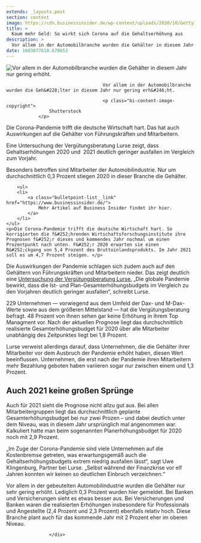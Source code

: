 ```yaml
--- 
extends: _layouts.post 
section: content 
image: https://cdn.businessinsider.de/wp-content/uploads/2020/10/GettyImages-1186091390.jpg 
title: > 
  Kaum mehr Geld: So wirkt sich Corona auf die Gehaltserhöhung aus 
description: > 
  Vor allem in der Automobilbranche wurden die Gehälter in diesem Jahr nur gering erhöht.Das hat auch Auswirkungen auf die Gehälter von Führungskräften und Mitarbeitern.Lurse verweist allerdings darauf, dass Unternehmen, die die Gehälter ihrer Mitarbeiter vor dem Ausbruch der Pandemie erhöht haben, diesen Wert beeinflussen.„Selbst während der Finanzkrise vor elf Jahren konnten wir keinen so deutlichen Einbruch verzeichnen.“Vor allem in der gebeutelten Automobilindustrie wurden die Gehälter nur sehr gering erhöht.Bei Versicherungen und Banken waren die realisierten Erhöhungen insbesondere für Professionals und Angestellte (2,4 Prozent und 2,3 Prozent) ebenfalls relativ hoch. 
date: 1603077618.678653 
--- 
```

<div>
							<img src="https://cdn.businessinsider.de/wp-content/uploads/2020/10/GettyImages-1186091390-600x400.jpg" alt="Vor allem in der Automobilbranche wurden die Geh&#228;lter in diesem Jahr nur gering erh&#246;ht. " title="Vor allem in der Automobilbranche wurden die Geh&#228;lter in diesem Jahr nur gering erh&#246;ht. ">
			
							
										Vor allem in der Automobilbranche wurden die Geh&#228;lter in diesem Jahr nur gering erh&#246;ht. 
									
										<p class="bi-content-image-copyright">
					Shutterstock
				</p>
					
	


<p>Die Corona-Pandemie trifft die deutsche Wirtschaft hart. Das hat auch Auswirkungen auf die Geh&#228;lter von F&#252;hrungskr&#228;ften und Mitarbeitern.</p>
<p>Eine Untersuchung der Verg&#252;tungsberatung Lurse zeigt, dass Gehaltserh&#246;hungen 2020 und&#160; 2021 deutlich geringer ausfallen im Vergleich zum Vorjahr.</p>
<p>Besonders betroffen sind Mitarbeiter der Automobilindustrie. Nur um durchschnittlich 0,3 Prozent stiegen 2020 in dieser Branche die Geh&#228;lter.</p>


		<ul>
		<li>
			<a class="bulletpoint-list__link" href="https://www.businessinsider.de/">
				Mehr Artikel auf Business Insider findet ihr hier.
			</a>
		</li>
	</ul>
	<p>Die Corona-Pandemie trifft die deutsche Wirtschaft hart. So korrigierten die f&#252;hrenden Wirtschaftsforschungsinstitute ihre Prognosen f&#252;r dieses und kommendes Jahr nochmal um einen Prozentpunkt nach unten. F&#252;r 2020 erwarten sie einen R&#252;ckgang von 5,4 Prozent des Bruttoinlandsprodukts. Im Jahr 2021 soll es um 4,7 Prozent steigen. </p>



<p>Die Auswirkungen der Pandemie schlagen sich zudem auch auf den Geh&#228;ltern von F&#252;hrungskr&#228;ften und Mitarbeitern nieder. Das zeigt deutlich eine <a href="https://www.lurse.de/news/presse/2020/10/gehaelter-deutschland-corona/">Untersuchung der Verg&#252;tungsberatung Lurse.</a> &#8222;Die globale Pandemie bewirkt, dass die Ist- und Plan-Gesamterh&#246;hungsbudgets im Vergleich zu den Vorjahren deutlich geringer ausfallen&#8220;, schreibt Lurse. </p>



<p>229 Unternehmen &#8212; vorwiegend aus dem Umfeld der Dax- und M-Dax-Werte sowie aus dem gr&#246;&#223;eren Mittelstand &#8212; hat die Verg&#252;tungsberatung befragt. 48 Prozent von ihnen sehen gar keine Erh&#246;hung in ihrem Top Managment vor. Nach der aktuellen Prognose liegt das durchschnittlich realisierte Gesamterh&#246;hungsbudget f&#252;r 2020 &#252;ber alle Mitarbeiter unabh&#228;ngig des Zeitpunktes liegt bei 1,8 Prozent. </p>



<p>Lurse verweist allerdings darauf, dass Unternehmen, die die Geh&#228;lter ihrer Mitarbeiter vor dem Ausbruch der Pandemie erh&#246;ht haben, diesen Wert beeinflussen. Unternehmen, die erst nach der Pandemie ihren Mitarbeitern mehr Bezahlung geboten haben variieren sogar nur zwischen einem und 1,3 Prozent. </p>



<h2>Auch 2021 keine gro&#223;en Spr&#252;nge </h2>



<p>Auch f&#252;r 2021 sieht die Prognose nicht allzu gut aus. Bei allen Mitarbeitergruppen liegt das durchschnittlich geplante Gesamterh&#246;hungsbudget bei nur zwei Prozen &#8211; und dabei deutlich unter dem Niveau, was in diesem Jahr urspr&#252;nglich mal angenommen war. Kalkuliert hatte man beim sogenannten Planerh&#246;hungsbudget f&#252;r 2020 noch mit 2,9 Prozent. </p>



<p>&#8222;Im Zuge der Corona-Pandemie sind viele Unternehmen auf die Kostenbremse getreten, was erwartungsgem&#228;&#223; auch die Gehaltserh&#246;hungsbudgets extrem niedrig ausfallen l&#228;sst&#8220;, sagt Uwe Klingenburg, Partner bei Lurse. &#8222;Selbst w&#228;hrend der Finanzkrise vor elf Jahren konnten wir keinen so deutlichen Einbruch verzeichnen.&#8220;</p>


<p class="OUTBRAIN"></p>
<p>Vor allem in der gebeutelten Automobilindustrie wurden die Geh&#228;lter nur sehr gering erh&#246;ht. Lediglich 0,3 Prozent wurden hier gemeldet. Bei Banken und Versicherungen sieht es etwas besser aus. Bei Versicherungen und Banken waren die realisierten Erh&#246;hungen insbesondere f&#252;r Professionals und Angestellte (2,4 Prozent und 2,3 Prozent) ebenfalls relativ hoch. Diese Branche plant auch f&#252;r das kommende Jahr mit 2 Prozent eher im oberen Niveau.</p>



 


			
					</div>